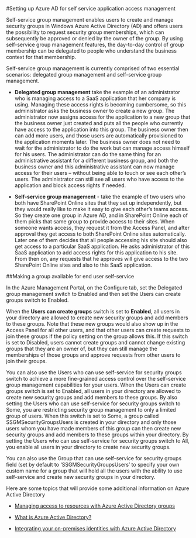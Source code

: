 <properties 
	pageTitle="Setting up Azure AD for self service application access management| Windows Azure" 
	description="A topic that explains how to manage groups in Azure AD." 
	services="active-directory" 
	documentationCenter="" 
        authors="femila"
	manager="swadhwa" 
	editor=""
	tags="azure-classic-portal"/>

<tags 
	ms.service="active-directory" 
	ms.date="07/13/2015" 
	wacn.date=""/>

#Setting up Azure AD for self service application access management

Self-service group management enables users to create and manage security groups in Windows Azure Active Directory (AD) and offers users the possibility to request security group memberships, which can subsequently be approved or denied by the owner of the group. By using self-service group management features, the day-to-day control of group membership can be delegated to people who understand the business context for that membership. 

Self-service group management is currently comprised of two essential scenarios: delegated group management and self-service group management.


- **Delegated group management** take the example of an administrator who is managing access to a SaaS application that her company is using. Managing these access rights is becoming cumbersome, so this administrator asks the business owner to create a new group. The administrator now assigns access for the application to a new group that the business owner just created and puts all the people who currently have access to the application into this group. The business owner then can add more users, and those users are automatically provisioned to the application moments later. The business owner does not need to wait for the administrator to do the work but can manage access himself for his users. The administrator can do the same thing for an administrative assistant for a different business group, and both the business owner and this administrative assistant can now manage access for their users – without being able to touch or see each other’s users. The administrator can still see all users who have access to the application and block access rights if needed.


- **Self-service group management** - take the example of two users who both have SharePoint Online sites that they set up independently, but they would really like to make it easy to give each other’s teams access. So they create one group in Azure AD, and in SharePoint Online each of them picks that same group to provide access to their sites. When someone wants access, they request it from the Access Panel, and after approval they get access to both SharePoint Online sites automatically. Later one of them decides that all people accessing his site should also get access to a particular SaaS application. He asks administrator of this SaaS application to add access rights for this application to his site. From then on, any requests that he approves will give access to the two SharePoint Online sites and also to this SaaS application.



##Making a group available for end user self-service

In the Azure Management Portal, on the Configure tab, set the Delegated group management switch to Enabled and then set the Users can create groups switch to Enabled.

When the **Users can create groups** switch is set to **Enabled**, all users in your directory are allowed to create new security groups and add members to these groups. Note that these new groups would also show up in the Access Panel for all other users, and that other users can create requests to join these groups if the policy setting on the group allows this. If this switch is set to Disabled, users cannot create groups and cannot change existing groups that they are an owner of, but they can still manage the memberships of those groups and approve requests from other users to join their groups.

You can also use the Users who can use self-service for security groups switch to achieve a more fine-grained access control over the self-service group management capabilities for your users. When the Users can create groups switch is set to Enabled, all users in your directory are allowed to create new security groups and add members to these groups. By also setting the Users who can use self-service for security groups switch to Some, you are restricting security group management to only a limited group of users. When this switch is set to Some, a group called SSGMSecurityGroupsUsers is created in your directory and only those users whom you have made members of this group can then create new security groups and add members to these groups within your directory. By setting the Users who can use self-service for security groups switch to All, you enable all users in your directory to create new security groups.

You can also use the Group that can use self-service for security groups field (set by default to ‘SSGMSecurityGroupsUsers’ to specify your own custom name for a group that will hold all the users with the ability to use self-service and create new security groups in your directory.

Here are some topics that will provide some additional information on Azure Active Directory 

* [Managing access to resources with Azure Active Directory groups](/documentation/articles/active-directory-manage-groups)

* [What is Azure Active Directory?](/documentation/articles/active-directory-whatis)

* [Integrating your on-premises identities with Azure Active Directory](/documentation/articles/active-directory-aadconnect)
